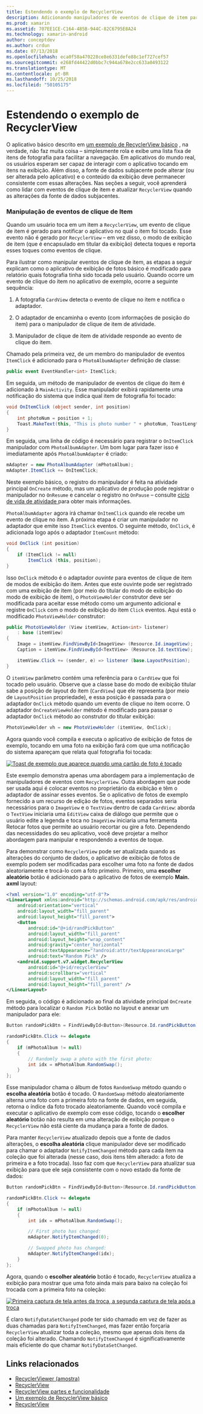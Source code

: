```yaml
---
title: Estendendo o exemplo de RecyclerView
description: Adicionando manipuladores de eventos de clique de item para o aplicativo de exemplo de RecyclerView.
ms.prod: xamarin
ms.assetid: 707EE1CE-C164-485B-944C-82C6795E8A24
ms.technology: xamarin-android
author: conceptdev
ms.author: crdun
ms.date: 07/13/2018
ms.openlocfilehash: eca0f58a470228ce8e6331defe88c1ef727cef57
ms.sourcegitcommit: e268fd44422d0bbc7c944a678e2cc633a0493122
ms.translationtype: MT
ms.contentlocale: pt-BR
ms.lasthandoff: 10/25/2018
ms.locfileid: "50105175"
---
```

# <a name="extending-the-recyclerview-example"></a>Estendendo o exemplo de RecyclerView


O aplicativo básico descrito em [um exemplo de RecyclerView básico](~/android/user-interface/layouts/recycler-view/recyclerview-example.md) , na verdade, não faz muita coisa &ndash; simplesmente rola e exibe uma lista fixa de itens de fotografia para facilitar a navegação. Em aplicativos do mundo real, os usuários esperam ser capaz de interagir com o aplicativo tocando em itens na exibição. Além disso, a fonte de dados subjacente pode alterar (ou ser alterada pelo aplicativo) e o conteúdo da exibição deve permanecer consistente com essas alterações. Nas seções a seguir, você aprenderá como lidar com eventos de clique de item e atualizar `RecyclerView` quando as alterações da fonte de dados subjacentes.


### <a name="handling-item-click-events"></a>Manipulação de eventos de clique de Item

Quando um usuário toca em um item a `RecyclerView`, um evento de clique de item é gerado para notificar o aplicativo no qual o item foi tocado. Esse evento não é gerado por `RecyclerView` &ndash; em vez disso, o modo de exibição de item (que é encapsulado em titular da exibição) detecta toques e reporta esses toques como eventos de clique.

Para ilustrar como manipular eventos de clique de item, as etapas a seguir explicam como o aplicativo de exibição de fotos básico é modificado para relatório quais fotografia tinha sido tocada pelo usuário. Quando ocorre um evento de clique do item no aplicativo de exemplo, ocorre a seguinte sequência:

1.  A fotografia `CardView` detecta o evento de clique no item e notifica o adaptador.

2.  O adaptador de encaminha o evento (com informações de posição do item) para o manipulador de clique de item de atividade.

3.  Manipulador de clique de item de atividade responde ao evento de clique do item.

Chamado pela primeira vez, de um membro do manipulador de eventos `ItemClick` é adicionado para o `PhotoAlbumAdapter` definição de classe:

```csharp
public event EventHandler<int> ItemClick;
```

Em seguida, um método de manipulador de eventos de clique do item é adicionado à `MainActivity`.
Esse manipulador exibirá rapidamente uma notificação do sistema que indica qual item de fotografia foi tocado:

```csharp
void OnItemClick (object sender, int position)
{
    int photoNum = position + 1;
    Toast.MakeText(this, "This is photo number " + photoNum, ToastLength.Short).Show();
}

```

Em seguida, uma linha de código é necessário para registrar o `OnItemClick` manipulador com `PhotoAlbumAdapter`. Um bom lugar para fazer isso é imediatamente após `PhotoAlbumAdapter` é criado: 

```csharp
mAdapter = new PhotoAlbumAdapter (mPhotoAlbum);
mAdapter.ItemClick += OnItemClick;

```

Neste exemplo básico, o registro do manipulador é feita na atividade principal `OnCreate` método, mas um aplicativo de produção pode registrar o manipulador no `OnResume` e cancelar o registro no `OnPause` &ndash; consulte [ciclo de vida de atividade ](~/android/app-fundamentals/activity-lifecycle/index.md) para obter mais informações.

`PhotoAlbumAdapter` agora irá chamar `OnItemClick` quando ele recebe um evento de clique no item. A próxima etapa é criar um manipulador no adaptador que emite isso `ItemClick` eventos. O seguinte método, `OnClick`, é adicionada logo após o adaptador `ItemCount` método:

```csharp
void OnClick (int position)
{
    if (ItemClick != null)
        ItemClick (this, position);
}
```

Isso `OnClick` método é o adaptador *ouvinte* para eventos de clique de item de modos de exibição do item. Antes que este ouvinte pode ser registrado com uma exibição de item (por meio do titular do modo de exibição do modo de exibição de item), o `PhotoViewHolder` construtor deve ser modificada para aceitar esse método como um argumento adicional e registre `OnClick` com o modo de exibição do item `Click` eventos.
Aqui está o modificado `PhotoViewHolder` construtor:

```csharp
public PhotoViewHolder (View itemView, Action<int> listener)
    : base (itemView)
{
    Image = itemView.FindViewById<ImageView> (Resource.Id.imageView);
    Caption = itemView.FindViewById<TextView> (Resource.Id.textView);

    itemView.Click += (sender, e) => listener (base.LayoutPosition);
}

```

O `itemView` parâmetro contém uma referência para o `CardView` que foi tocado pelo usuário. Observe que a classe base do modo de exibição titular sabe a posição de layout do item (`CardView`) que ele representa (por meio de `LayoutPosition` propriedade), e essa posição é passada para o adaptador `OnClick` método quando um evento de clique no item ocorre. O adaptador `OnCreateViewHolder` método é modificado para passar o adaptador `OnClick` método ao construtor do titular exibição:

```csharp
PhotoViewHolder vh = new PhotoViewHolder (itemView, OnClick);
```

Agora quando você compila e executa o aplicativo de exibição de fotos de exemplo, tocando em uma foto na exibição fará com que uma notificação do sistema apareçam que relata qual fotografia foi tocada:

[![Toast de exemplo que aparece quando uma cartão de foto é tocado](extending-the-example-images/01-photo-selected-sml.png)](extending-the-example-images/01-photo-selected.png#lightbox)

Este exemplo demonstra apenas uma abordagem para a implementação de manipuladores de eventos com `RecyclerView`. Outra abordagem que pode ser usada aqui é colocar eventos no proprietário da exibição e têm o adaptador de assinar esses eventos. Se o aplicativo de fotos de exemplo fornecido a um recurso de edição de fotos, eventos separados seria necessários para o `ImageView` e o `TextView` dentro de cada `CardView`: aborda o `TextView` iniciaria uma `EditView` caixa de diálogo que permite que o usuário edite a legenda e toca no `ImageView` iniciaria uma ferramenta Retocar fotos que permite ao usuário recortar ou gire a foto. Dependendo das necessidades do seu aplicativo, você deve projetar a melhor abordagem para manipular e respondendo a eventos de toque.

Para demonstrar como `RecyclerView` pode ser atualizada quando as alterações do conjunto de dados, o aplicativo de exibição de fotos de exemplo podem ser modificadas para escolher uma foto na fonte de dados aleatoriamente e trocá-lo com a foto primeiro. Primeiro, uma **escolher aleatório** botão é adicionado para o aplicativo de fotos de exemplo **Main. axml** layout:

```xml
<?xml version="1.0" encoding="utf-8"?>
<LinearLayout xmlns:android="http://schemas.android.com/apk/res/android"
    android:orientation="vertical"
    android:layout_width="fill_parent"
    android:layout_height="fill_parent">
    <Button
        android:id="@+id/randPickButton"
        android:layout_width="fill_parent"
        android:layout_height="wrap_content"
        android:gravity="center_horizontal"
        android:textAppearance="?android:attr/textAppearanceLarge"
        android:text="Random Pick" />
    <android.support.v7.widget.RecyclerView
        android:id="@+id/recyclerView"
        android:scrollbars="vertical"
        android:layout_width="fill_parent"
        android:layout_height="fill_parent" />
</LinearLayout>
```

Em seguida, o código é adicionado ao final da atividade principal `OnCreate` método para localizar o `Random Pick` botão no layout e anexar um manipulador para ele:

```csharp
Button randomPickBtn = FindViewById<Button>(Resource.Id.randPickButton);

randomPickBtn.Click += delegate
{
    if (mPhotoAlbum != null)
    {
        // Randomly swap a photo with the first photo:
        int idx = mPhotoAlbum.RandomSwap();
    }
};

```

Esse manipulador chama o álbum de fotos `RandomSwap` método quando o **escolha aleatória** botão é tocado. O `RandomSwap` método aleatoriamente alterna uma foto com a primeira foto na fonte de dados, em seguida, retorna o índice da foto trocado aleatoriamente. Quando você compila e executar o aplicativo de exemplo com esse código, tocando o **escolher aleatório** botão não resulta em uma alteração de exibição porque o `RecyclerView` não está ciente da mudança para a fonte de dados.

Para manter `RecyclerView` atualizado depois que a fonte de dados alterações, o **escolha aleatória** clique manipulador deve ser modificado para chamar o adaptador `NotifyItemChanged` método para cada item na coleção que foi alterada (nesse caso, dois itens têm alterado: a foto de primeira e a foto trocada). Isso faz com que `RecyclerView` para atualizar sua exibição para que ele seja consistente com o novo estado da fonte de dados:

```csharp
Button randomPickBtn = FindViewById<Button>(Resource.Id.randPickButton);

randomPickBtn.Click += delegate
{
    if (mPhotoAlbum != null)
    {
        int idx = mPhotoAlbum.RandomSwap();

        // First photo has changed:
        mAdapter.NotifyItemChanged(0);

        // Swapped photo has changed:
        mAdapter.NotifyItemChanged(idx);
    }
};

```

Agora, quando o **escolher aleatório** botão é tocado, `RecyclerView` atualiza a exibição para mostrar que uma foto ainda mais para baixo na coleção foi trocada com a primeira foto na coleção:

[![Primeira captura de tela antes da troca, a segunda captura de tela após a troca](extending-the-example-images/02-random-pick-sml.png)](extending-the-example-images/02-random-pick.png#lightbox)

É claro `NotifyDataSetChanged` pode ter sido chamado em vez de fazer as duas chamadas para `NotifyItemChanged`, mas fazer então forçaria `RecyclerView` atualizar toda a coleção, mesmo que apenas dois itens da coleção foi alterado. Chamando `NotifyItemChanged` é significativamente mais eficiente do que chamar `NotifyDataSetChanged`.


## <a name="related-links"></a>Links relacionados

- [RecyclerViewer (amostra)](https://developer.xamarin.com/samples/monodroid/android5.0/RecyclerViewer)
- [RecyclerView](~/android/user-interface/layouts/recycler-view/index.md)
- [RecyclerView partes e funcionalidade](~/android/user-interface/layouts/recycler-view/parts-and-functionality.md)
- [Um exemplo de RecyclerView básico](~/android/user-interface/layouts/recycler-view/recyclerview-example.md)
- [RecyclerView](https://developer.android.com/reference/android/support/v7/widget/RecyclerView.html)
